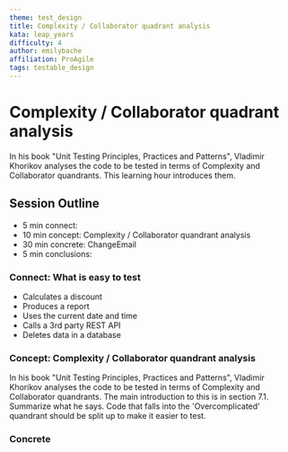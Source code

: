 ```yaml
---
theme: test_design
title: Complexity / Collaborator quadrant analysis
kata: leap_years
difficulty: 4
author: emilybache
affiliation: ProAgile
tags: testable_design
---
```


# Complexity / Collaborator quadrant analysis

In his book "Unit Testing Principles, Practices and Patterns", Vladimir Khorikov analyses the code to be tested in terms of Complexity and Collaborator quandrants. This learning hour introduces them.

## Session Outline

* 5 min connect: 
* 10 min concept: Complexity / Collaborator quandrant analysis
* 30 min concrete: ChangeEmail
* 5 min conclusions: 

### Connect: What is easy to test

* Calculates a discount
* Produces a report
* Uses the current date and time
* Calls a 3rd party REST API
* Deletes data in a database

### Concept: Complexity / Collaborator quandrant analysis

In his book "Unit Testing Principles, Practices and Patterns", Vladimir Khorikov analyses the code to be tested in terms of Complexity and Collaborator quandrants. The main introduction to this is in section 7.1. Summarize what he says. Code that falls into the 'Overcomplicated' quandrant should be split up to make it easier to test.

### Concrete

